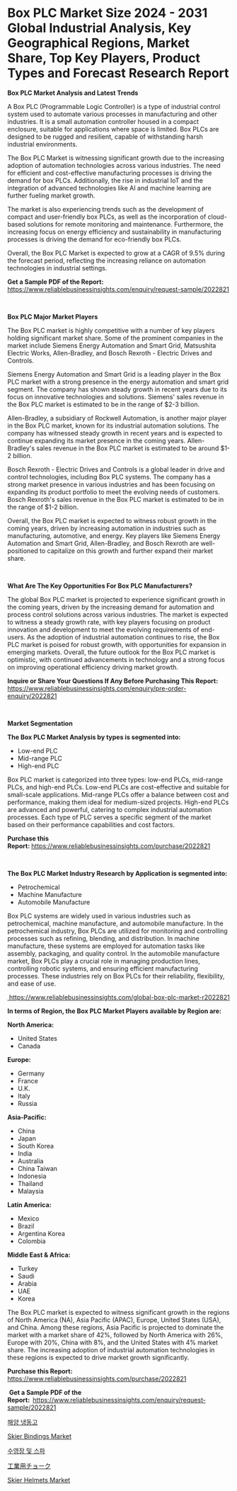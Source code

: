 <p><h1>Box PLC Market Size 2024 - 2031 Global Industrial Analysis, Key Geographical Regions, Market Share, Top Key Players, Product Types and Forecast Research Report</h1></p><p><strong>Box PLC Market Analysis and Latest Trends</strong></p>
<p><p>A Box PLC (Programmable Logic Controller) is a type of industrial control system used to automate various processes in manufacturing and other industries. It is a small automation controller housed in a compact enclosure, suitable for applications where space is limited. Box PLCs are designed to be rugged and resilient, capable of withstanding harsh industrial environments.</p><p>The Box PLC Market is witnessing significant growth due to the increasing adoption of automation technologies across various industries. The need for efficient and cost-effective manufacturing processes is driving the demand for box PLCs. Additionally, the rise in industrial IoT and the integration of advanced technologies like AI and machine learning are further fueling market growth.</p><p>The market is also experiencing trends such as the development of compact and user-friendly box PLCs, as well as the incorporation of cloud-based solutions for remote monitoring and maintenance. Furthermore, the increasing focus on energy efficiency and sustainability in manufacturing processes is driving the demand for eco-friendly box PLCs.</p><p>Overall, the Box PLC Market is expected to grow at a CAGR of 9.5% during the forecast period, reflecting the increasing reliance on automation technologies in industrial settings.</p></p>
<p><strong>Get a Sample PDF of the Report:&nbsp;</strong> <a href="https://www.reliablebusinessinsights.com/enquiry/request-sample/2022821">https://www.reliablebusinessinsights.com/enquiry/request-sample/2022821</a></p>
<p>&nbsp;</p>
<p><strong>Box PLC Major Market Players</strong></p>
<p><p>The Box PLC market is highly competitive with a number of key players holding significant market share. Some of the prominent companies in the market include Siemens Energy Automation and Smart Grid, Matsushita Electric Works, Allen-Bradley, and Bosch Rexroth - Electric Drives and Controls.</p><p>Siemens Energy Automation and Smart Grid is a leading player in the Box PLC market with a strong presence in the energy automation and smart grid segment. The company has shown steady growth in recent years due to its focus on innovative technologies and solutions. Siemens' sales revenue in the Box PLC market is estimated to be in the range of $2-3 billion.</p><p>Allen-Bradley, a subsidiary of Rockwell Automation, is another major player in the Box PLC market, known for its industrial automation solutions. The company has witnessed steady growth in recent years and is expected to continue expanding its market presence in the coming years. Allen-Bradley's sales revenue in the Box PLC market is estimated to be around $1-2 billion.</p><p>Bosch Rexroth - Electric Drives and Controls is a global leader in drive and control technologies, including Box PLC systems. The company has a strong market presence in various industries and has been focusing on expanding its product portfolio to meet the evolving needs of customers. Bosch Rexroth's sales revenue in the Box PLC market is estimated to be in the range of $1-2 billion.</p><p>Overall, the Box PLC market is expected to witness robust growth in the coming years, driven by increasing automation in industries such as manufacturing, automotive, and energy. Key players like Siemens Energy Automation and Smart Grid, Allen-Bradley, and Bosch Rexroth are well-positioned to capitalize on this growth and further expand their market share.</p></p>
<p>&nbsp;</p>
<p><strong>What Are The Key Opportunities For Box PLC Manufacturers?</strong></p>
<p><p>The global Box PLC market is projected to experience significant growth in the coming years, driven by the increasing demand for automation and process control solutions across various industries. The market is expected to witness a steady growth rate, with key players focusing on product innovation and development to meet the evolving requirements of end-users. As the adoption of industrial automation continues to rise, the Box PLC market is poised for robust growth, with opportunities for expansion in emerging markets. Overall, the future outlook for the Box PLC market is optimistic, with continued advancements in technology and a strong focus on improving operational efficiency driving market growth.</p></p>
<p><strong>Inquire or Share Your Questions If Any Before Purchasing This Report:</strong> <a href="https://www.reliablebusinessinsights.com/enquiry/pre-order-enquiry/2022821">https://www.reliablebusinessinsights.com/enquiry/pre-order-enquiry/2022821</a></p>
<p>&nbsp;</p>
<p><strong>Market Segmentation</strong></p>
<p><strong>The Box PLC Market Analysis by types is segmented into:</strong></p>
<p><ul><li>Low-end PLC</li><li>Mid-range PLC</li><li>High-end PLC</li></ul></p>
<p><p>Box PLC market is categorized into three types: low-end PLCs, mid-range PLCs, and high-end PLCs. Low-end PLCs are cost-effective and suitable for small-scale applications. Mid-range PLCs offer a balance between cost and performance, making them ideal for medium-sized projects. High-end PLCs are advanced and powerful, catering to complex industrial automation processes. Each type of PLC serves a specific segment of the market based on their performance capabilities and cost factors.</p></p>
<p><strong>Purchase this Report:&nbsp;</strong><a href="https://www.reliablebusinessinsights.com/purchase/2022821">https://www.reliablebusinessinsights.com/purchase/2022821</a></p>
<p>&nbsp;</p>
<p><strong>The Box PLC Market Industry Research by Application is segmented into:</strong></p>
<p><ul><li>Petrochemical</li><li>Machine Manufacture</li><li>Automobile Manufacture</li></ul></p>
<p><p>Box PLC systems are widely used in various industries such as petrochemical, machine manufacture, and automobile manufacture. In the petrochemical industry, Box PLCs are utilized for monitoring and controlling processes such as refining, blending, and distribution. In machine manufacture, these systems are employed for automation tasks like assembly, packaging, and quality control. In the automobile manufacture market, Box PLCs play a crucial role in managing production lines, controlling robotic systems, and ensuring efficient manufacturing processes. These industries rely on Box PLCs for their reliability, flexibility, and ease of use.</p></p>
<p><a href="https://www.reliablebusinessinsights.com/global-box-plc-market-r2022821">&nbsp;https://www.reliablebusinessinsights.com/global-box-plc-market-r2022821</a></p>
<p><strong>In terms of Region, the Box PLC Market Players available by Region are:</strong></p>
<p>
    <p> <strong> North America: </strong>
        <ul>
            <li>United States</li>
            <li>Canada</li>
        </ul>
        </p> 
    <p> <strong> Europe: </strong>
        <ul>
            <li>Germany</li>
            <li>France</li>
            <li>U.K.</li>
            <li>Italy</li>
            <li>Russia</li>
        </ul>
        </p> 
    <p> <strong> Asia-Pacific: </strong>
        <ul>
            <li>China</li>
            <li>Japan</li>
            <li>South Korea</li>
            <li>India</li>
            <li>Australia</li>
            <li>China Taiwan</li>
            <li>Indonesia</li>
            <li>Thailand</li>
            <li>Malaysia</li>
        </ul>
        </p> 
    <p> <strong> Latin America: </strong>
        <ul>
            <li>Mexico</li>
            <li>Brazil</li>
            <li>Argentina Korea</li>
            <li>Colombia</li>
        </ul>
        </p> 
    <p> <strong> Middle East & Africa: </strong>
        <ul>
            <li>Turkey</li>
            <li>Saudi</li>
            <li>Arabia</li>
            <li>UAE</li>
            <li>Korea</li>
        </ul>
    </p>
    </p>
<p><p>The Box PLC market is expected to witness significant growth in the regions of North America (NA), Asia Pacific (APAC), Europe, United States (USA), and China. Among these regions, Asia Pacific is projected to dominate the market with a market share of 42%, followed by North America with 26%, Europe with 20%, China with 8%, and the United States with 4% market share. The increasing adoption of industrial automation technologies in these regions is expected to drive market growth significantly.</p></p>
<p><strong>Purchase this Report: </strong><a href="https://www.reliablebusinessinsights.com/purchase/2022821">https://www.reliablebusinessinsights.com/purchase/2022821</a></p>
<p>&nbsp;<strong>Get a Sample PDF of the Report:&nbsp;&nbsp;</strong><a href="https://www.reliablebusinessinsights.com/enquiry/request-sample/2022821">https://www.reliablebusinessinsights.com/enquiry/request-sample/2022821</a></p>
<p><strong></strong></p>
<p><p><a href="https://github.com/plelbej847484502/Market-Research-Report-List-2/blob/main/9838142156120.md">해양 냉동고</a></p><p><a href="https://github.com/vregtldg37/Market-Research-Report-List-1/blob/main/skier-bindings-market.md">Skier Bindings Market</a></p><p><a href="https://github.com/vseigx30c9a1j/Market-Research-Report-List-2/blob/main/7990260156121.md">수영장 및 스파</a></p><p><a href="https://github.com/NikitaBruen/Market-Research-Report-List-1/blob/main/1454966147089.md">工業用チョーク</a></p><p><a href="https://github.com/syaifulanwaramsyori/Market-Research-Report-List-1/blob/main/skier-helmets-market.md">Skier Helmets Market</a></p></p>